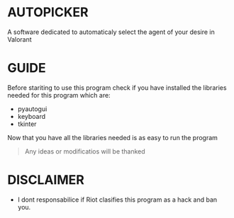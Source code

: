 # AUTOPICKER
A software dedicated to automaticaly select the agent of your desire in Valorant 
# GUIDE

Before stariting to use this program check if you have installed the libraries needed for this program which are:
  - pyautogui
  - keyboard
  - tkinter

Now that you have all the libraries needed is as easy to run the program
> Any ideas or modificatios will be thanked

# DISCLAIMER
- I dont responsabilice if Riot clasifies this program as a hack and ban you.
